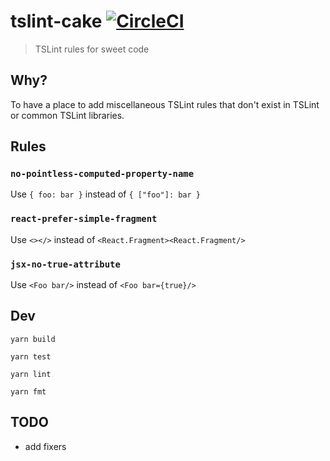 # tslint-cake [![CircleCI](https://circleci.com/gh/sbdchd/tslint-cake.svg?style=svg)](https://circleci.com/gh/sbdchd/tslint-cake)

> TSLint rules for sweet code

## Why?

To have a place to add miscellaneous TSLint rules that don't exist in TSLint
or common TSLint libraries.

## Rules

### `no-pointless-computed-property-name`

Use `{ foo: bar }` instead of `{ ["foo"]: bar }`

### `react-prefer-simple-fragment`

Use `<></>` instead of `<React.Fragment><React.Fragment/>`

### `jsx-no-true-attribute`

Use `<Foo bar/>` instead of `<Foo bar={true}/>`

## Dev

```
yarn build

yarn test

yarn lint

yarn fmt
```

## TODO

- add fixers

